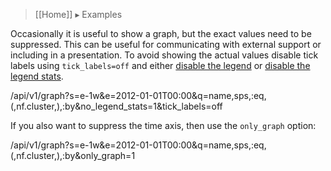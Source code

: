 > [[Home]] ▸ Examples

Occasionally it is useful to show a graph, but the exact values need to be suppressed. This can
be useful for communicating with external support or including in a presentation. To avoid showing
the actual values disable tick labels using `tick_labels=off` and either
[disable the legend](Legends#disable) or [disable the legend stats](Legends#disable-stats).

/api/v1/graph?s=e-1w&e=2012-01-01T00:00&q=name,sps,:eq,(,nf.cluster,),:by&no_legend_stats=1&tick_labels=off

If you also want to suppress the time axis, then use the `only_graph` option:

/api/v1/graph?s=e-1w&e=2012-01-01T00:00&q=name,sps,:eq,(,nf.cluster,),:by&only_graph=1
